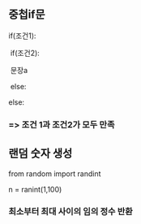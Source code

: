## 중첩if문

if(조건1):

​		if(조건2):

​			문장a

​		else:

else:



### => 조건 1과 조건2가 모두 만족





## 랜덤 숫자 생성

from random import randint

n = ranint(1,100)

### 최소부터 최대 사이의 임의 정수 반환

